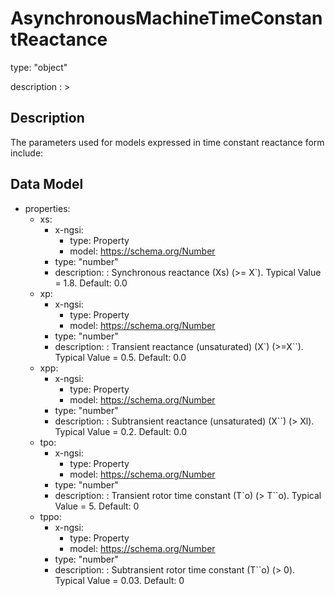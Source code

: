 # AsynchronousMachineTimeConstantReactance
type: "object"
description : >
## Description
The parameters used for models expressed in time constant reactance form include:

## Data Model
  - properties:
    - xs:
      - x-ngsi:
        - type: Property
        - model: https://schema.org/Number
      - type: "number"
      - description: : Synchronous reactance (Xs) (>= X`).  Typical Value = 1.8. Default: 0.0
    - xp:
      - x-ngsi:
        - type: Property
        - model: https://schema.org/Number
      - type: "number"
      - description: : Transient reactance (unsaturated) (X`) (>=X``).  Typical Value = 0.5. Default: 0.0
    - xpp:
      - x-ngsi:
        - type: Property
        - model: https://schema.org/Number
      - type: "number"
      - description: : Subtransient reactance (unsaturated) (X``) (> Xl).  Typical Value = 0.2. Default: 0.0
    - tpo:
      - x-ngsi:
        - type: Property
        - model: https://schema.org/Number
      - type: "number"
      - description: : Transient rotor time constant (T`o) (> T``o).  Typical Value = 5. Default: 0
    - tppo:
      - x-ngsi:
        - type: Property
        - model: https://schema.org/Number
      - type: "number"
      - description: : Subtransient rotor time constant (T``o) (> 0).  Typical Value = 0.03. Default: 0
